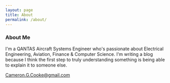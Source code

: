 ```yaml
---
layout: page
title: About
permalink: /about/
---
```


### About Me
I'm a QANTAS Aircraft Systems Engineer who's passionate about Electrical Engineering, Aviation, Finance & Computer Science.
I'm writing a blog because I think the first step to truly understanding something is being able to explain it to someone else.

[Cameron.G.Cooke@gmail.com](mailtoCameron.G.Cooke@gmail.com)